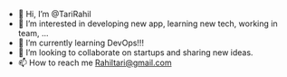 - 👋 Hi, I’m @TariRahil
- 👀 I’m interested in developing new app, learning new tech, working in team, ...
- 🌱 I’m currently learning DevOps!!!
- 💞️ I’m looking to collaborate on startups and sharing new ideas.
- 📫 How to reach me Rahiltari@gmail.com

<!---
TariRahil/TariRahil is a ✨ special ✨ repository because its `README.md` (this file) appears on your GitHub profile.
You can click the Preview link to take a look at your changes.
--->
